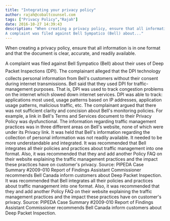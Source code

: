 ```yaml
---
title: "Integrating your privacy policy"
author: rajah@cobaltcounsel.com
tags: ["Privacy Policy","Rajah"]
date: 2016-10-27 14:39:43
description: "When creating a privacy policy, ensure that all information is in one format and that the document is clear, accurate, and readily available.
A complaint was filed against Bell Sympatico (Bell) about..."
---
```


When creating a privacy policy, ensure that all information is in one format and that the document is clear, accurate, and readily available.

A complaint was filed against Bell Sympatico (Bell) about their uses of Deep Packet Inspections (DPI). The complainant alleged that the DPI technology collects personal information from Bell's customers without their consent during internet transmissions. Bell said that they used DPI for traffic-management purposes.
 That is, DPI was used to track congestion problems on the internet which slowed down internet services. DPI was able to track: applications most used, usage patterns based on IP addresses, application usage patterns, malicious traffic, etc.
The complainant argued that there was not sufficient clarity and concision about Bell's monitoring policies. For example, a link in Bell's Terms and Services document to their Privacy Policy was dysfunctional. The information regarding traffic management practices was in three different areas on Bell's website, none of which were under its Privacy link. It was held that Bell's information regarding the collection of personal information was not readily available. It needed to be more understandable and integrated. It was recommended that Bell integrates all their policies and practices about traffic management into one format.
 Also, it was recommended that they and add another Policy FAQ on their website explaining the traffic management practices and the impact these practices have on customer's privacy. Source: PIPEDA Case Summary #2009-010 Report of Findings Assistant Commissioner recommends Bell Canada inform customers about Deep Packet Inspection.
It was recommended that Bell integrates all their policies and practices about traffic management into one format. Also, it was recommended that they and add another Policy FAQ on their website explaining the traffic management practices and the impact these practices have on customer's privacy. Source: PIPEDA Case Summary #2009-010 Report of Findings Assistant Commissioner recommends Bell Canada inform customers about Deep Packet Inspection.